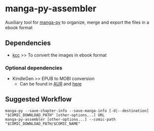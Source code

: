# manga-py-assembler

Auxiliary tool for [manga-py](https://github.com/manga-py/manga-py) to organize, merge and export the files in a ebook
format

## Dependencies

- [kcc](https://github.com/ciromattia/kcc) >> To convert the images in ebook format

### Optional dependencies

- KindleGen >> EPUB to MOBI conversion
    * Can be found in [AUR](https://aur.archlinux.org/packages/kindlegen/)
      and [here](https://archive.org/details/kindlegen2.9)

## Suggested Workflow

```
manga-py --save-chapter-info --save-manga-info [-d|--destination] "$COMIC_DOWNLOAD_PATH" [other-options...] URL
manga-py-assembler [other-options...] --comic-path "$COMIC_DOWNLOAD_PATH/$COMIC_NAME"
```
